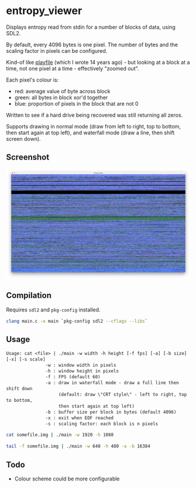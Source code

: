 # entropy_viewer

Displays entropy read from stdin for a number of blocks of data, using SDL2. 

By default, every 4096 bytes is one pixel. The number of bytes and the scaling factor in pixels can be configured.

Kind-of like [playfile](https://github.com/gm-stack/playfile) (which I wrote 14 years ago) - but looking at a block at a time, not one pixel at a time - effectively "zoomed out".

Each pixel's colour is:

- red: average value of byte across block
- green: all bytes in block xor'd together
- blue: proportion of pixels in the block that are not 0

Written to see if a hard drive being recovered was still returning all zeros.

Supports drawing in normal mode (draw from left to right, top to bottom, then start again at top left), and waterfall mode (draw a line, then shift screen down).

## Screenshot

![screenshot showing static like pattern at top of image](screenshot.jpg)

## Compilation

Requires `sdl2` and `pkg-config` installed.

```bash
clang main.c -o main `pkg-config sdl2 --cflags --libs`
```

## Usage

```
Usage: cat <file> | ./main -w width -h height [-f fps] [-a] [-b size] [-x] [-s scale]
			   -w : window width in pixels
			   -h : window height in pixels
			   -f : FPS (default 60)
			   -a : draw in waterfall mode - draw a full line then shift down
                    (default: draw \"CRT style\" - left to right, top to bottom,
                    then start again at top left)
               -b : buffer size per block in bytes (default 4096)
               -x : exit when EOF reached
               -s : scaling factor: each block is n pixels
```

```bash
cat somefile.img | ./main -w 1920 -h 1080
```

```bash
tail -f somefile.img | ./main -w 640 -h 480 -a -b 16384
```

## Todo

- Colour scheme could be more configurable